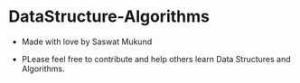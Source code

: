 # DataStructure-Algorithms

- Made with love by Saswat Mukund 

- PLease feel free to contribute and help others learn Data Structures and Algorithms.
